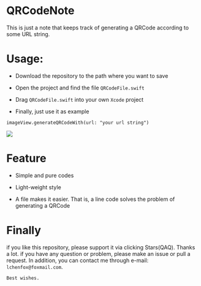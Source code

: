 # QRCodeNote
This is just a note that keeps track of generating a QRCode according to some URL string.

# Usage:

- Download the repository to the path where you want to save

- Open the project and find the file `QRCodeFile.swift`

- Drag `QRCodeFile.swift` into your own `Xcode` project

- Finally, just use it as example 


```
imageView.generateQRCodeWith(url: "your url string")
```

![](http://ww1.sinaimg.cn/large/0065qDengy1fnjp1k5kpig309g0inwgb.gif)

# Feature

- Simple and pure codes

- Light-weight style

- A file makes it easier. That is, a line code solves the problem of generating a QRCode


# Finally

if you like this repository, please support it via clicking Stars(QAQ). Thanks a lot. if you have any question or problem, please make an issue or pull a request. In addition, you can contact me through e-mail: `lchenfox@foxmail.com`. 


`Best wishes.`

